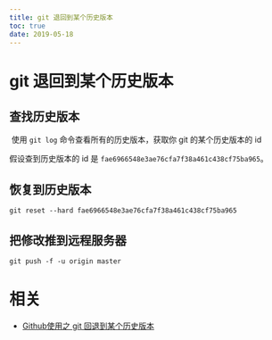 ```yaml
---
title: git 退回到某个历史版本
toc: true
date: 2019-05-18
---
```

# git 退回到某个历史版本


## 查找历史版本
​
使用 `git log` 命令查看所有的历史版本，获取你 git 的某个历史版本的 id

假设查到历史版本的 id 是 `fae6966548e3ae76cfa7f38a461c438cf75ba965`。

## 恢复到历史版本

`git reset --hard fae6966548e3ae76cfa7f38a461c438cf75ba965`

## 把修改推到远程服务器

`git push -f -u origin master`


# 相关

- [Github使用之 git 回退到某个历史版本](https://blog.csdn.net/yxys01/article/details/78454315)

